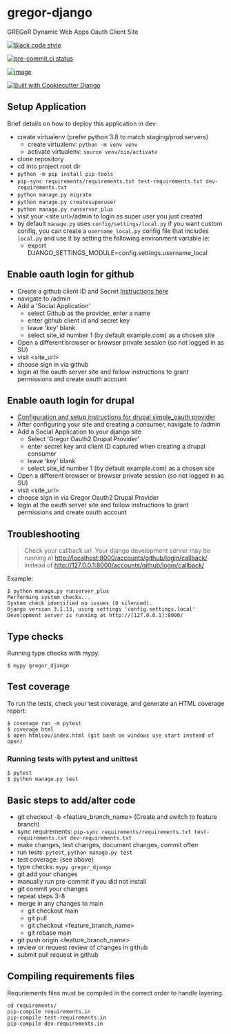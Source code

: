 # gregor-django

GREGoR Dynamic Web Apps Oauth Client Site

[![Black code style](https://img.shields.io/badge/code%20style-black-000000.svg)](https://github.com/ambv/black)

[![pre-commit.ci status](https://results.pre-commit.ci/badge/github/UW-GAC/gregor-django/main.svg)](https://results.pre-commit.ci/latest/github/UW-GAC/gregor-django/main)

[![image](https://img.shields.io/badge/License-MIT-blue.svg)](https://lbesson.mit-license.org/)

[![Built with Cookiecutter Django](https://img.shields.io/badge/built%20with-Cookiecutter%20Django-ff69b4.svg?logo=cookiecutter)](https://github.com/pydanny/cookiecutter-django/)

## Setup Application

Brief details on how to deploy this application in dev:

-   create virtualenv (prefer python 3.8 to match staging/prod servers)
    -   create virtualenv: `python -m venv venv`
    -   activate virtualenv: `source venv/bin/activate`
-   clone repository
-   cd into project root dir
-   `python -m pip install pip-tools`
-   `pip-sync requirements/requirements.txt test-requirements.txt dev-requirements.txt`
-   `python manage.py migrate`
-   `python manage.py createsuperuser`
-   `python manage.py runserver_plus`
-   visit your \<site url\>/admin to login as super user you just
    created
-   by default `manage.py` uses `config/settings/local.py` if you want
    custom config, you can create a `username_local.py` config file that
    includes `local.py` and use it by setting the following environment
    variable ie:
    -   export DJANGO_SETTINGS_MODULE=config.settings.username_local

## Enable oauth login for github

-   Create a github client ID and Secret [Instructions
    here](https://django-allauth.readthedocs.io/en/latest/providers.html#github)
-   navigate to /admin
-   Add a \'Social Application\'
    -   select Github as the provider, enter a name
    -   enter github client id and secret key
    -   leave \'key\' blank
    -   select site_id number 1 (by default example.com) as a chosen
        site
-   Open a different browser or browser private session (so not logged
    in as SU)
-   visit \<site_url\>
-   choose sign in via github
-   login at the oauth server site and follow instructions to grant
    permissions and create oauth account

## Enable oauth login for drupal

-   [Configuration and setup instructions for drupal simple_oauth
    provider](gregor_django/drupal_oauth_provider/docs/provider.md)
-   After configuring your site and creating a consumer, navigate to
    /admin
-   Add a Social Application to your django site
    -   Select \'Gregor Oauth2 Drupal Provider\'
    -   enter secret key and client ID captured when creating a drupal
        consumer
    -   leave \'key\' blank
    -   select site_id number 1 (by default example.com) as a chosen
        site
-   Open a different browser or browser private session (so not logged
    in as SU)
-   visit \<site_url\>
-   choose sign in via Gregor Oauth2 Drupal Provider
-   login at the oauth server site and follow instructions to grant
    permissions and create oauth account

## Troubleshooting

> Check your callback url. Your django development server may be running
> at <http://localhost:8000/accounts/github/login/callback/> instead of
> <http://127.0.0.1:8000/accounts/github/login/callback/>

Example:

    $ python manage.py runserver_plus
    Performing system checks...
    System check identified no issues (0 silenced).
    Django version 3.1.13, using settings 'config.settings.local'
    Development server is running at http://[127.0.0.1]:8000/

## Type checks

Running type checks with mypy:

    $ mypy gregor_django

## Test coverage

To run the tests, check your test coverage, and generate an HTML
coverage report:

    $ coverage run -m pytest
    $ coverage html
    $ open htmlcov/index.html (git bash on windows use start instead of open)

### Running tests with pytest and unittest

    $ pytest
    $ python manage.py test

## Basic steps to add/alter code

- git checkout -b \<feature_branch_name\> (Create and switch to feature branch)
- sync requirements: `pip-sync requirements/requirements.txt test-requirements.txt dev-requirements.txt`
- make changes, test changes, document changes, commit often
- run tests: `pytest`, `python manage.py test`
- test coverage: (see above)
- type checks: `mypy gregor_django`
- git add your changes
- manually run pre-commit if you did not install
- git commit your changes
- repeat steps 3-8
- merge in any changes to main
    - git checkout main
    - git pull
    - git checkout \<feature_branch_name\>
    - git rebase main
- git push origin \<feature_branch_name\>
- review or request review of changes in github
- submit pull request in github

## Compiling requirements files

Requriements files must be compiled in the correct order to handle layering.

```
cd requirements/
pip-compile requirements.in
pip-compile test-requirements.in
pip-compile dev-requirements.in
```
